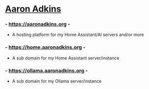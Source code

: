#     [Aaron Adkins](https://aaronadkins.org)

### - https://aaronadkins.org -
* A hosting platform for my Home Assistant/AI servers and/or more

### - https://home.aaronadkins.org -
* A sub domain for my Home Assistant server/instance

### - https://ollama.aaronadkins.org -
* A sub domain for my Ollama server/instance 
